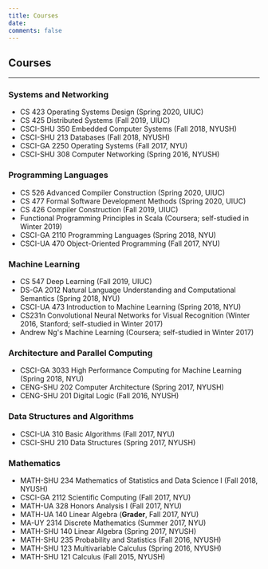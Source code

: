 ```yaml
---
title: Courses
date:
comments: false
---
```


## **Courses**

***

### Systems and Networking

* CS 423 Operating Systems Design (Spring 2020, UIUC)
* CS 425 Distributed Systems (Fall 2019, UIUC)
* CSCI-SHU 350 Embedded Computer Systems (Fall 2018, NYUSH)
* CSCI-SHU 213 Databases (Fall 2018, NYUSH)
* CSCI-GA 2250 Operating Systems (Fall 2017, NYU)
* CSCI-SHU 308 Computer Networking (Spring 2016, NYUSH)

### Programming Languages

* CS 526 Advanced Compiler Construction (Spring 2020, UIUC)
* CS 477 Formal Software Development Methods (Spring 2020, UIUC)
* CS 426 Compiler Construction (Fall 2019, UIUC)
* Functional Programming Principles in Scala (Coursera; self-studied in Winter 2019)
* CSCI-GA 2110 Programming Languages (Spring 2018, NYU)
* CSCI-UA 470 Object-Oriented Programming (Fall 2017, NYU)

### Machine Learning

* CS 547 Deep Learning (Fall 2019, UIUC)
* DS-GA 2012 Natural Language Understanding and Computational Semantics (Spring 2018, NYU)
* CSCI-UA 473 Introduction to Machine Learning (Spring 2018, NYU)
* CS231n Convolutional Neural Networks for Visual Recognition (Winter 2016, Stanford; self-studied in Winter 2017)
* Andrew Ng's Machine Learning (Coursera; self-studied in Winter 2017)

### Architecture and Parallel Computing

* CSCI-GA 3033 High Performance Computing for Machine Learning (Spring 2018, NYU)
* CENG-SHU 202 Computer Architecture (Spring 2017, NYUSH)
* CENG-SHU 201 Digital Logic (Fall 2016, NYUSH)

### Data Structures and Algorithms

* CSCI-UA 310 Basic Algorithms (Fall 2017, NYU)
* CSCI-SHU 210 Data Structures (Spring 2017, NYUSH)

### Mathematics

* MATH-SHU 234 Mathematics of Statistics and Data Science I (Fall 2018, NYUSH)
* CSCI-GA 2112 Scientific Computing (Fall 2017, NYU)
* MATH-UA 328 Honors Analysis I (Fall 2017, NYU)
* MATH-UA 140 Linear Algebra (**Grader**, Fall 2017, NYU)
* MA-UY 2314 Discrete Mathematics (Summer 2017, NYU)
* MATH-SHU 140 Linear Algebra (Spring 2017, NYUSH)
* MATH-SHU 235 Probability and Statistics (Fall 2016, NYUSH)
* MATH-SHU 123 Multivariable Calculus (Spring 2016, NYUSH)
* MATH-SHU 121 Calculus (Fall 2015, NYUSH)
